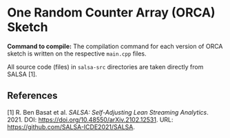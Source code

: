 # One Random Counter Array (ORCA) Sketch

**Command to compile:** The compilation command for each version of ORCA sketch is written on the respective `main.cpp` files.

All source code (files) in `salsa-src` directories are taken directly from SALSA [1].

References
----------

[1] R. Ben Basat et al. *SALSA: Self-Adjusting Lean Streaming Analytics*. 2021. DOI: 
https://doi.org/10.48550/arXiv.2102.12531. URL: https://github.com/SALSA-ICDE2021/SALSA.
